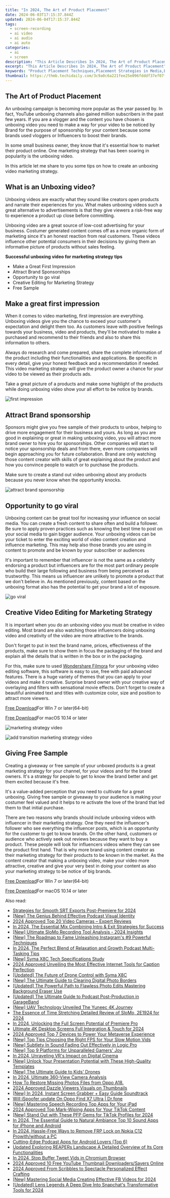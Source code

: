```yaml
---
title: "In 2024, The Art of Product Placement"
date: 2024-06-03T17:15:37.844Z
updated: 2024-06-04T17:15:37.844Z
tags: 
  - screen-recording
  - ai video
  - ai audio
  - ai auto
categories: 
  - ai
  - screen
description: "This Article Describes In 2024, The Art of Product Placement"
excerpt: "This Article Describes In 2024, The Art of Product Placement"
keywords: "Product Placement Techniques,Placement Strategies in Media,Effective Ad Integration,Branding Through Placements,Media Marketing Methods,Placement Artistry,Creative Placement Practices"
thumbnail: https://thmb.techidaily.com/3c9a0c6a221fee25e096fdddf37ef07f9a19a2323a0faabfa25ea26bfdcf4c13.jpg
---
```


## The Art of Product Placement

An unboxing campaign is becoming more popular as the year passed by. In fact, YouTube unboxing channels also gained million subscribers in the past few years. If you are a vlogger and the content you have chosen is unboxing video you need to make a way for your video to be noticed by Brand for the purpose of sponsorship for your content because some brands used vloggers or Influencers to boost their brands.

In some small business owner, they know that it's essential how to market their product online. One marketing strategy that has been soaring in popularity is the unboxing video.

In this article let me share to you some tips on how to create an unboxing video marketing strategy.

## What is an Unboxing video?

Unboxing videos are exactly what they sound like creators open products and narrate their experiences for you. What makes unboxing videos such a great alternative to advertisements is that they give viewers a risk-free way to experience a product up close before committing.

Unboxing video are a great source of low-cost advertising for your business. Costumer generated content comes off as a more organic form of marketing since it's an honest reaction from real customers. These videos influence other potential consumers in their decisions by giving them an informative picture of products without sales feeling.

**Successful unboxing video for marketing strategy tips**

* Make a Great First Impression
* Attract Brand Sponsorships
* Opportunity to go viral
* Creative Editing for Marketing Strategy
* Free Sample

## Make a great first impression

When it comes to video marketing, first impression are everything. Unboxing videos give you the chance to exceed your customer's expectation and delight them too. As customers leave with positive feelings towards your business, video and products, they'll be motivated to make a purchased and recommend to their friends and also to share this information to others.

Always do research and come prepared, share the complete information of the product including their functionalities and applications. Be specific in every detail, give your honest feedback and a recommendation if needed. This video marketing strategy will give the product owner a chance for your video to be viewed as their products ads.

Take a great picture of a products and make some highlight of the products while doing unboxing video show your all effort to be notice by brands.

![first impression](https://images.wondershare.com/filmora/article-images/2022/07/first-impression.jpg)

## Attract Brand sponsorship

Sponsors might give you free sample of their products to unbox, helping to drive more engagement for their business and yours. As long as you are good in explaining or great in making unboxing video, you will attract more brand owner to hire you for sponsorships. Other companies will start to notice your sponsorship deals and from there, even more companies will begin approaching you for future collaboration. Brand are only watching those content creator with skills of great explaining about the product and how you convince people to watch or to purchase the products.

Make sure to create a stand out video unboxing about any products because you never know when the opportunity knocks.

![attract brand sponsorship](https://images.wondershare.com/filmora/article-images/2022/07/acctract-brand-sponsorship.jpg)

## Opportunity to go viral

Unboxing content can be great tool for increasing your influence on social media. You can create a fresh content to share often and build a follower. Be sure to apply proven practices such as knowing the best time to post on your social media to gain bigger audience. Your unboxing videos can be your ticket to enter the exciting world of video content creation and influence marketing. This may help also those brands you are using in content to promote and be known by your subscriber or audiences

It's important to remember that influencer is not the same as a celebrity endorsing a product but influencers are for the most part ordinary people who build their large following and business from being perceived as trustworthy. This means us influencer are unlikely to promote a product that we don't believe in. As mentioned previously, content based on the unboxing format also has the potential to get your brand a lot of exposure.

![go viral](https://images.wondershare.com/filmora/article-images/2022/07/go-viral.jpg)

## Creative Video Editing for Marketing Strategy

It is important when you do an unboxing video you must be creative in video editing. Most brand are also watching those influencers doing unboxing video and creativity of the video are more attractive to the brands.

Don't forget to put in text the brand name, prices, effectiveness of the products, make sure to show them in focus the packaging of the brand and explain all the details that is written in the box or in the packaging.

For this, make sure to used [Wondershare Filmora](https://tools.techidaily.com/wondershare/filmora/download/) for your unboxing video editing software, this software is easy to use, free with paid advanced features. There is a huge variety of themes that you can apply to your videos and make it creative. Surprise brand owner with your creative way of overlaying and filters with sensational movie effects. Don't forget to create a beautiful animated text and titles with customize color, size and position to attract more viewers.

[Free Download](https://tools.techidaily.com/wondershare/filmora/download/)For Win 7 or later(64-bit)

[Free Download](https://tools.techidaily.com/wondershare/filmora/download/)For macOS 10.14 or later

![marketing strategy video](https://images.wondershare.com/filmora/article-images/2022/07/marketing-strategy-video.jpg)

![add transition marketing strategy video](https://images.wondershare.com/filmora/article-images/2022/07/add-transition-marketing-strategy-video.jpg)

## Giving Free Sample

Creating a giveaway or free sample of your unboxed products is a great marketing strategy for your channel, for your videos and for the brand owners. It's a strategy for people to get to know the brand better and get them excited because it's free.

It's a value-added perception that you need to cultivate for a great unboxing. Giving free sample or giveaway to your audience is making your costumer feel valued and it helps to re activate the love of the brand that led them to that initial purchase.

There are two reasons why brands should include unboxing videos with influencer in their marketing strategy. One they need the influencer's follower who see everything the influencer posts, which is an opportunity for the customer to get to know brands. On the other hand, customers or audience who actively seek out reviews because they want to buy a product. These people will look for influencers videos where they can see the product first hand. That is why more brand using content creator as their marketing strategy for their products to be known in the market. As the content creator that making a unboxing video, make your video more attractive, creative and give your very best in doing your content as also your marketing strategy to be notice of big brands.

[Free Download](https://tools.techidaily.com/wondershare/filmora/download/)For Win 7 or later(64-bit)

[Free Download](https://tools.techidaily.com/wondershare/filmora/download/)For macOS 10.14 or later


<ins class="adsbygoogle"
     style="display:block"
     data-ad-format="autorelaxed"
     data-ad-client="ca-pub-7571918770474297"
     data-ad-slot="1223367746"></ins>

<ins class="adsbygoogle"
     style="display:block"
     data-ad-format="autorelaxed"
     data-ad-client="ca-pub-7571918770474297"
     data-ad-slot="1223367746"></ins>



<ins class="adsbygoogle"
     style="display:block"
     data-ad-client="ca-pub-7571918770474297"
     data-ad-slot="8358498916"
     data-ad-format="auto"
     data-full-width-responsive="true"></ins>


<span class="atpl-alsoreadstyle">Also read:</span>
<div><ul>
<li><a href="https://some-approaches.techidaily.com/strategies-for-smooth-srt-exports-post-premiere-for-2024/"><u>Strategies for Smooth SRT Exports Post-Premiere for 2024</u></a></li>
<li><a href="https://some-approaches.techidaily.com/new-the-genius-behind-effective-podcast-visual-identity/"><u>[New] The Genius Behind Effective Podcast Visual Identity</u></a></li>
<li><a href="https://some-approaches.techidaily.com/2024-approved-top-20-video-cameras-expert-reviews/"><u>2024 Approved  Top 20 Video Cameras – Expert Reviews</u></a></li>
<li><a href="https://some-approaches.techidaily.com/in-2024-the-essential-mix-combining-intro-and-exit-strategies-for-success/"><u>In 2024, The Essential Mix  Combining Intro & Exit Strategies for Success</u></a></li>
<li><a href="https://some-approaches.techidaily.com/new-ultimate-slomo-recording-tool-analysis-2024-insights/"><u>[New] Ultimate SloMo Recording Tool Analysis - 2024 Insights</u></a></li>
<li><a href="https://some-approaches.techidaily.com/new-the-roadmap-to-fame-unleashing-instagrams-9-powerful-techniques/"><u>[New] The Roadmap to Fame  Unleashing Instagram's #9 Powerful Techniques</u></a></li>
<li><a href="https://some-approaches.techidaily.com/in-2024-the-perfect-blend-of-relaxation-and-growth-podcast-multi-tasking-tips/"><u>In 2024, The Perfect Blend of Relaxation and Growth  Podcast Multi-Tasking Tips</u></a></li>
<li><a href="https://some-approaches.techidaily.com/new-syma-x8c-tech-specifications-study/"><u>[New] Syma X8C Tech Specifications Study</u></a></li>
<li><a href="https://some-approaches.techidaily.com/2024-approved-unveiling-the-most-effective-internet-tools-for-caption-perfection/"><u>2024 Approved  Unveiling the Most Effective Internet Tools for Caption Perfection</u></a></li>
<li><a href="https://some-approaches.techidaily.com/updated-the-future-of-drone-control-with-syma-x8c/"><u>[Updated] The Future of Drone Control with Syma X8C</u></a></li>
<li><a href="https://some-approaches.techidaily.com/new-the-ultimate-guide-to-clearing-digital-photo-borders/"><u>[New] The Ultimate Guide to Clearing Digital Photo Borders</u></a></li>
<li><a href="https://some-approaches.techidaily.com/updated-the-powerful-path-to-flawless-photo-edits-mastering-background-eraser-use/"><u>[Updated] The Powerful Path to Flawless Photo Edits  Mastering Background Eraser Use</u></a></li>
<li><a href="https://some-approaches.techidaily.com/updated-the-ultimate-guide-to-podcast-post-production-in-garageband/"><u>[Updated] The Ultimate Guide to Podcast Post-Production in GarageBand</u></a></li>
<li><a href="https://some-approaches.techidaily.com/new-uav-technology-unveiled-the-yuneec-4k-journey/"><u>[New] UAV Technology Unveiled  The Yuneec 4K Journey</u></a></li>
<li><a href="https://some-approaches.techidaily.com/the-essence-of-time-stretching-detailed-review-of-slomo-2e1924-for-2024/"><u>The Essence of Time Stretching  Detailed Review of SloMo, 2E1924 for 2024</u></a></li>
<li><a href="https://some-approaches.techidaily.com/in-2024-unlocking-the-full-screen-potential-of-premiere-pro/"><u>In 2024, Unlocking the Full Screen Potential of Premiere Pro</u></a></li>
<li><a href="https://some-approaches.techidaily.com/ultimate-4k-desktop-screens-full-integration-and-touch-for-2024/"><u>Ultimate 4K Desktop Screens  Full Integration & Touch for 2024</u></a></li>
<li><a href="https://some-approaches.techidaily.com/2024-approved-top-7-devices-to-power-your-metaverse-experience/"><u>2024 Approved  Top 7 Devices to Power Your Metaverse Experience</u></a></li>
<li><a href="https://some-approaches.techidaily.com/new-top-tips-choosing-the-right-fps-for-your-slow-motion-vids/"><u>[New] Top Tips  Choosing the Right FPS for Your Slow Motion Vids</u></a></li>
<li><a href="https://some-approaches.techidaily.com/new-subtlety-in-sound-fading-out-effectively-in-logic-pro/"><u>[New] Subtlety In Sound  Fading Out Effectively in Logic Pro</u></a></li>
<li><a href="https://some-approaches.techidaily.com/new-top-9-platforms-for-unparalleled-gamers-joy/"><u>[New] Top 9 Platforms for Unparalleled Gamers' Joy</u></a></li>
<li><a href="https://some-approaches.techidaily.com/in-2024-unraveling-vrs-impact-on-digital-cinema/"><u>In 2024, Unraveling VR's Impact on Digital Cinema</u></a></li>
<li><a href="https://some-approaches.techidaily.com/new-unlock-your-presentation-potential-with-these-high-quality-templates/"><u>[New] Unlock Your Presentation Potential with These High-Quality Templates</u></a></li>
<li><a href="https://some-approaches.techidaily.com/new-the-ultimate-guide-to-kids-drones/"><u>[New] The Ultimate Guide to Kids' Drones</u></a></li>
<li><a href="https://some-approaches.techidaily.com/in-2024-ultimate-360-view-camera-analysis/"><u>In 2024, Ultimate 360-View Camera Analysis</u></a></li>
<li><a href="https://blog-min.techidaily.com/how-to-restore-missing-photos-files-from-oppo-a18-by-fonelab-android-recover-photos/"><u>How To  Restore Missing Photos Files from Oppo A18.</u></a></li>
<li><a href="https://youtube-videos.techidaily.com/2024-approved-dazzle-viewers-visuals-on-thumbnails/"><u>2024 Approved  Dazzle Viewers  Visuals on Thumbnails</u></a></li>
<li><a href="https://desktop-recording.techidaily.com/new-in-2024-instant-screen-grabber-plus-easy-guide-soundtrack/"><u>[New] In 2024, Instant Screen Grabber + Easy Guide Soundtrack</u></a></li>
<li><a href="https://fake-location.techidaily.com/will-ispoofer-update-on-oppo-find-x7-ultra-drfone-by-drfone-virtual-android/"><u>Will iSpoofer update On Oppo Find X7 Ultra | Dr.fone</u></a></li>
<li><a href="https://visual-screen-recording.techidaily.com/new-mastering-speech-recording-top-apps-for-your-ipad/"><u>[New] Mastering Speech Recording  Top Apps for Your iPad</u></a></li>
<li><a href="https://tiktok-video-files.techidaily.com/2024-approved-top-mark-wiping-apps-for-your-tiktok-content/"><u>2024 Approved  Top Mark-Wiping Apps for Your TikTok Content</u></a></li>
<li><a href="https://tiktok-video-recordings.techidaily.com/new-stand-out-with-these-pfp-gems-for-tiktok-profiles-for-2024/"><u>[New] Stand Out with These PFP Gems for TikTok Profiles for 2024</u></a></li>
<li><a href="https://audio-shaping.techidaily.com/in-2024-the-essential-guide-to-natural-ambiance-top-10-sound-apps-for-iphone-and-android/"><u>In 2024, The Essential Guide to Natural Ambiance Top 10 Sound Apps for iPhone and Android</u></a></li>
<li><a href="https://android-frp.techidaily.com/in-2024-hassle-free-ways-to-remove-frp-lock-on-nokia-c12-prowithwithout-a-pc-by-drfone-android/"><u>In 2024, Hassle-Free Ways to Remove FRP Lock on Nokia C12 Prowith/without a PC</u></a></li>
<li><a href="https://extra-tips.techidaily.com/cutting-edge-podcast-apps-for-android-lovers-top-6/"><u>Cutting-Edge Podcast Apps for Android Lovers (Top 6)</u></a></li>
<li><a href="https://voice-adjusting.techidaily.com/updated-exploring-reapers-landscape-a-detailed-overview-of-its-core-functionalities/"><u>Updated Exploring REAPERs Landscape A Detailed Overview of Its Core Functionalities</u></a></li>
<li><a href="https://twitter-videos.techidaily.com/in-2024-stop-buffer-tweet-vids-in-chromium-browser/"><u>In 2024, Stop Buffer  Tweet Vids in Chromium Browser</u></a></li>
<li><a href="https://youtube-stream.techidaily.com/2024-approved-10-free-youtube-thumbnail-downloaderssavers-online/"><u>2024 Approved  10 Free YouTube Thumbnail Downloaders/Savers Online</u></a></li>
<li><a href="https://youtube-stream.techidaily.com/2024-approved-from-scribbles-to-spectacle-personalized-effect-crafting/"><u>2024 Approved  From Scribbles to Spectacle  Personalized Effect Crafting</u></a></li>
<li><a href="https://facebook-videos.techidaily.com/new-mastering-social-media-creating-effective-fb-videos-for-2024/"><u>[New] Mastering Social Media  Creating Effective FB Videos for 2024</u></a></li>
<li><a href="https://snapchat-videos.techidaily.com/updated-lens-legends-a-deep-dive-into-snapchats-transformative-tools-for-2024/"><u>[Updated] Lens Legends  A Deep Dive Into Snapchat's Transformative Tools for 2024</u></a></li>
</ul></div>
